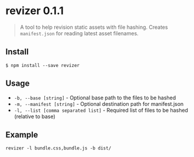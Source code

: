 # revizer 0.1.1

> A tool to help revision static assets with file hashing. Creates `manifest.json` for reading latest asset filenames.

## Install

```
$ npm install --save revizer
```

## Usage

- `-b, --base [string]` - Optional base path to the files to be hashed
- `-m, --manifest [string]` - Optional destination path for manifest.json
- `-l, --list [comma separated list]` - Required list of files to be hashed (relative to base)

## Example

```
revizer -l bundle.css,bundle.js -b dist/
```
